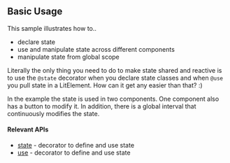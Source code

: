 ## Basic Usage
This sample illustrates how to..
* declare state
* use and manipulate state across different components
* manipulate state from global scope

Literally the only thing you need to do to make state shared and reactive is
to use the ```@state``` decorator when you declare state classes and when ```@use``` you pull state in
a LitElement.
How can it get any easier than that? :)

In the example the state is used in two components.
One component also has a button to modify it.
In addition, there is a global interval that continuously modifies the state.

<code-sample folder="samples/basic" style="height: 600px;"> </code-sample>
<!-- 
<details>
<summary>Same example in javascript</summary>
<code-sample folder="samples/basic-js" style="height: 600px;"> </code-sample>
</details> -->

#### Relevant APIs
* [state](api/modules.html#state) - decorator to define and use state
* [use](api/modules.html#use) - decorator to define and use state

